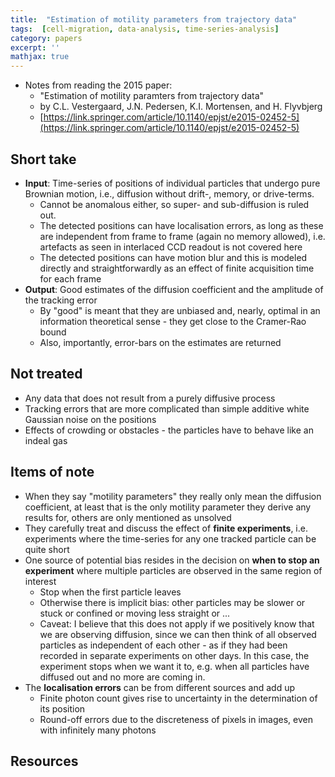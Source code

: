 ```yaml
---
title:  "Estimation of motility parameters from trajectory data"
tags:  [cell-migration, data-analysis, time-series-analysis]
category: papers
excerpt: ''
mathjax: true
--- 
```



- Notes from reading the 2015 paper:
  + "Estimation of motility paramters from trajectory data"
  + by C.L. Vestergaard, J.N. Pedersen, K.I. Mortensen, and H. Flyvbjerg
  + [https://link.springer.com/article/10.1140/epjst/e2015-02452-5](https://link.springer.com/article/10.1140/epjst/e2015-02452-5)

## Short take
- **Input**: Time-series of positions of individual particles that undergo pure Brownian motion, i.e., diffusion without drift-, memory, or drive-terms. 
  + Cannot be anomalous either, so super- and sub-diffusion is ruled out.
  + The detected positions can have localisation errors, as long as these are independent from frame to frame (again no memory allowed), i.e. artefacts as seen in interlaced CCD readout is not covered here
  + The detected positions can have motion blur and this is modeled directly and straightforwardly as an effect of finite acquisition time for each frame
- **Output**: Good estimates of the diffusion coefficient and the amplitude of the tracking error
  + By "good" is meant that they are unbiased and, nearly, optimal in an information theoretical sense - they get close to the Cramer-Rao bound
  + Also, importantly, error-bars on the estimates are returned
  
## Not treated
- Any data that does not result from a purely diffusive process
- Tracking errors that are more complicated than simple additive white Gaussian noise on the positions
- Effects of crowding or obstacles - the particles have to behave like an indeal gas

## Items of note
- When they say "motility parameters" they really only mean the diffusion coefficient, at least that is the only motility parameter they derive any results for, others are only mentioned as unsolved
- They carefully treat and discuss the effect of **finite experiments**, i.e. experiments where the time-series for any one tracked particle can be quite short
- One source of potential bias resides in the decision on **when to stop an experiment** where multiple particles are observed in the same region of interest
  + Stop when the first particle leaves
  + Otherwise there is implicit bias: other particles may be slower or stuck or confined or moving less straight  or ...
  + Caveat: I believe that this does not apply if we positively know that we are observing diffusion, since we can then think of all observed particles as independent of each other - as if they had been recorded in separate experiments on other days. In this case, the experiment stops when we want it to, e.g. when all particles have diffused out and no more are coming in.
- The **localisation errors** can be from different sources and add up
  + Finite photon count gives rise to uncertainty in the determination of its position
  + Round-off errors due to the discreteness of pixels in images, even with infinitely many photons
  
## Resources
